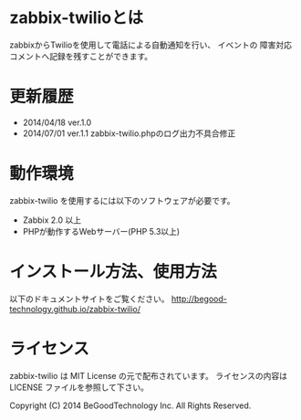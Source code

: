 zabbix-twilioとは
========================================================

zabbixからTwilioを使用して電話による自動通知を行い、 イベントの 障害対応コメントへ記録を残すことができます。

更新履歴
==========

* 2014/04/18 ver.1.0
* 2014/07/01 ver.1.1 zabbix-twilio.phpのログ出力不具合修正

動作環境
========

zabbix-twilio を使用するには以下のソフトウェアが必要です。

* Zabbix 2.0 以上
* PHPが動作するWebサーバー(PHP 5.3以上)

インストール方法、使用方法
====================

以下のドキュメントサイトをご覧ください。
http://begood-technology.github.io/zabbix-twilio/

ライセンス
==========

zabbix-twilio は MIT License の元で配布されています。
ライセンスの内容は LICENSE ファイルを参照して下さい。

Copyright (C) 2014 BeGoodTechnology Inc. All Rights Reserved.

